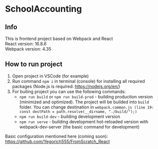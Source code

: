 # SchoolAccounting

## Info

This is frontend project based on Webpack and React  
React version: 16.8.6  
Webpack version: 4.35  

## How to run project

1. Open project in VSCode (for example)
2. Run command ```npm i``` in terminal (console) for installing all required packages (Node.js is required: https://nodejs.org/en/)
3. For builing project you can use the following commands:
	- ```npm run build``` or ```npm run build-prod``` - building production version (minimized and optimized). The project will be builded into ```build``` folder. You can change destination in ```webpack.common.js (line 19: const destPath = path.resolve(__dirname, "./build/");)```  
	- ```npm run build-dev``` - building development version
	- ```npm run serve``` - building development hot-reloaded version with webpack-dev-server (the basic command for development)

Basic configuration mentioned here (coming soon): https://github.com/Yegorich555/FromScratch_React 
